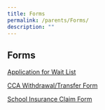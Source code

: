 ```yaml
---
title: Forms
permalink: /parents/Forms/
description: ""
---
```

## Forms

[Application for Wait List](/files/2021%20Application%20for%20Wait%20List.pdf)

[CCA Withdrawal/Transfer Form](/files/2019_NEW_CCA%20Withdrawal,%20Transfer%20Form_Feb2018.pdf)

[School Insurance Claim Form](/files/2020%20MOE%20Student%20GPA%20claim%20form.pdf)

